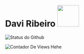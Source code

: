 
# Davi Ribeiro <img src="https://github.com/Davi8002/Davi8002/assets/164496370/81302803-6e64-4ab4-afa7-5404dfa98d60" width="70px">

![Status do Github](https://github-readme-stats.vercel.app/api?username=Davi8002&PAT_1=show_icons=true&bg_color=050C21&text_color=FFF&title_color=FFFF&icon_color=FFF&PAT_1)

![Contador De Views Hehe](https://komarev.com/ghpvc/?username=Davi8002&color=orange)
<br/><br/>
